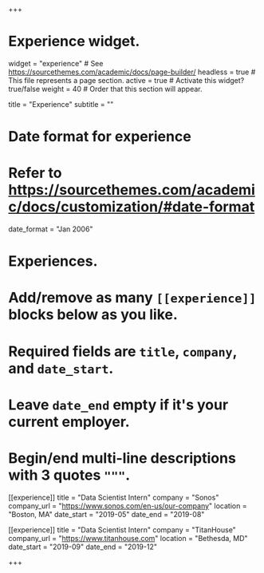 +++
# Experience widget.
widget = "experience"  # See https://sourcethemes.com/academic/docs/page-builder/
headless = true  # This file represents a page section.
active = true  # Activate this widget? true/false
weight = 40  # Order that this section will appear.

title = "Experience"
subtitle = ""

# Date format for experience
#   Refer to https://sourcethemes.com/academic/docs/customization/#date-format
date_format = "Jan 2006"

# Experiences.
#   Add/remove as many `[[experience]]` blocks below as you like.
#   Required fields are `title`, `company`, and `date_start`.
#   Leave `date_end` empty if it's your current employer.
#   Begin/end multi-line descriptions with 3 quotes `"""`.
[[experience]]
  title = "Data Scientist Intern"
  company = "Sonos"
  company_url = "https://www.sonos.com/en-us/our-company"
  location = "Boston, MA"
  date_start = "2019-05"
  date_end = "2019-08"

[[experience]]
  title = "Data Scientist Intern"
  company = "TitanHouse"
  company_url = "https://www.titanhouse.com"
  location = "Bethesda, MD"
  date_start = "2019-09"
  date_end = "2019-12"

+++
